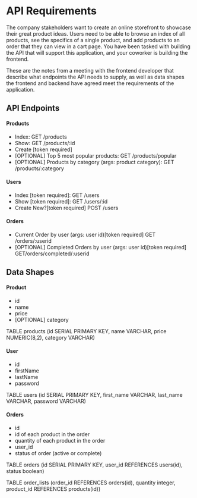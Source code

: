 # API Requirements
The company stakeholders want to create an online storefront to showcase their great product ideas. Users need to be able to browse an index of all products, see the specifics of a single product, and add products to an order that they can view in a cart page. You have been tasked with building the API that will support this application, and your coworker is building the frontend.

These are the notes from a meeting with the frontend developer that describe what endpoints the API needs to supply, as well as data shapes the frontend and backend have agreed meet the requirements of the application. 

## API Endpoints
#### Products
- Index:    GET /products
- Show:     GET /products/:id
- Create [token required]
- [OPTIONAL] Top 5 most popular products:   GET /products/popular
- [OPTIONAL] Products by category (args: product category): GET /products/:category

#### Users
- Index [token required]:   GET /users
- Show [token required]:    GET /users/:id
- Create New?[token required]  POST /users

#### Orders
- Current Order by user (args: user id)[token required] GET /orders/:userid
- [OPTIONAL] Completed Orders by user (args: user id)[token required] GET/orders/completed/:userid

## Data Shapes
#### Product
-  id
- name
- price
- [OPTIONAL] category

TABLE products (id SERIAL PRIMARY KEY, name VARCHAR, price NUMERIC(8,2), category VARCHAR)

#### User
- id
- firstName
- lastName
- password

TABLE users (id SERIAL PRIMARY KEY, first_name VARCHAR, last_name VARCHAR, password VARCHAR)

#### Orders
- id
- id of each product in the order
- quantity of each product in the order
- user_id
- status of order (active or complete)

TABLE orders (id SERIAL PRIMARY KEY, user_id REFERENCES users(id), status boolean)

TABLE order_lists (order_id REFERENCES orders(id), quantity integer, product_id REFERENCES products(id))
